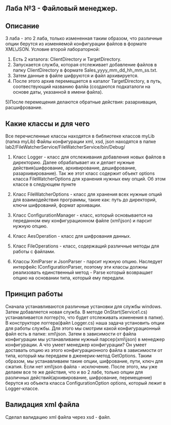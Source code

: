 ## Лаба №3 - Файловый менеджер.
## Описание 
3 лаба - это 2 лаба, только измененная таким образом, что различные опции берутся из изменяемой конфигурации файлов в формате XML\JSON. 
Условие второй лабораторной: 
  1) Есть 2 каталога: ClientDirectory и TargetDirectory. 
  2) Запускается служба, которая отслеживает добавление файлов в папку ClientDirectory в формате Sales_yyyy_mm_dd_hh_mm_ss.txt. 
  3) Затем данные в файле шифруются и файл архивируется. 
  4) После этого архив перемещается в каталог TargetDirectory, в путь, соотвествующий названию фалйа (создаются подкаталоги на основе даты, указанной в имени файла). 
  
  5)После перемещения делаются обратные действия: разархивация, расшифрование.

## Какие классы и для чего
  Все перечисленные классы находятся в библиотеке классов myLib (папка myLib)
  Файлы конфигурации xml, xsd, json находятся в папке lab2/FileWatcherService/FileWatcherService/bin/Debug/
  
  1) Класс Logger - класс для отслеживания добавления новых файлов в директорию. Далее обрабатывает их и делает нужные действия(шифрование, архивирование, дешифрование, разархивирование). Так же этот класс содержит объект options класса FileWatcherOptions для хранения нужных ему опций. Об этом классе в следующем пункте
  
  2) Класс FileWatcherOptions - класс для хранения всех нужные опций для взаимодействия программы, такие как: путь до директорий, ключи шифрований, формат архивации.
  
  3) Класс ConfigurationManager - класс, который основывается на переданном ему конфигурационном файле (xml\json) и парсит нужную опцию.
 
  4) Класс AesOperation - класс для шифрования данных.

  5) Класс FileOperations - класс, содержащий различные методы для работы с файлами.

  6) Классы XmlParser и JsonParser -  парсит нужную опцию. Наследует интерфейс IConfigurationParser, поэтому эти классы должны реализовать единственный метод - Parse который возвращает опцию на основании типа, который ему передали.

## Принцип работы
  Сначала устанавливаются различные установки для службы windows. Затем добавляется новая служба. В методе OnStart(Service1.cs) устанавливается логгер(то, что будет отслеживать изменения в папке). В конструкторе логгера(файл Logger.cs) наша задача установить опции для работы службы. Для этого мы смотрим какой конфигурационный файл есть в папке: xml\json. Затем в зависимости от файла конфигурации мы устанавливаем нужный парсер(xml\json) в менеджер конфигурации. А что умеет менеджер конфигурации? Он умеет доставать опцию из этого конфигурационного файла в зависимости от типа, который мы передаем в дженерик-метод GetOptions. Таким образом, мы устанавливаем такие опции, шифрование, пути, ключ для сжатия. Если нет xml\json файла - исключение. После этого, мы уже делаем все те же действия, что и во 2 лабе, только опции для различных действий(архивирование, шифрование, перемещение) берутся из объекта класса ConfigurationOption options, который лежит в Logger-классе.

 ## Валидация xml файла 
  Сделал валидацию xml файла через xsd - файл.
